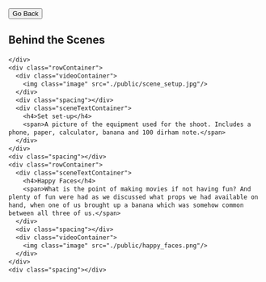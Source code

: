 <html lang="en">
<head>
  <meta charset="utf-8">
  <meta name="viewport" content="width=device-width, initial-scale=1">

  <title>30MFF</title>
  <meta name="description" content="A simple HTML5 Template for new projects.">
  <meta name="author" content="SitePoint">

  <link rel="stylesheet" href="./styles.css">

</head>

<body>
  <div class="mainContainer">
    <a href="./index.html"><button class="exitButton">Go Back</button></a>
    <div class="spacing"></div>
    <h2> Behind the Scenes </h2>
    <div class="rowContainer">
      
    </div>
    <div class="rowContainer">
      <div class="videoContainer">
        <img class="image" src="./public/scene_setup.jpg"/>
      </div>
      <div class="spacing"></div>
      <div class="sceneTextContainer">
        <h4>Set set-up</h4>
        <span>A picture of the equipment used for the shoot. Includes a phone, paper, calculator, banana and 100 dirham note.</span>
      </div>
    </div>
    <div class="spacing"></div>
    <div class="rowContainer">
      <div class="sceneTextContainer">
        <h4>Happy Faces</h4>
        <span>What is the point of making movies if not having fun? And plenty of fun were had as we discussed what props we had available on hand, when one of us brought up a banana which was somehow common between all three of us.</span>
      </div>
      <div class="spacing"></div>
      <div class="videoContainer">
        <img class="image" src="./public/happy_faces.png"/>
      </div>
    </div>
    <div class="spacing"></div>
  </div>
</body>
</html>